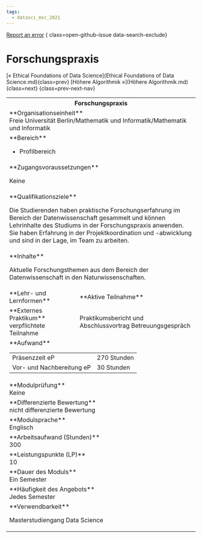 ```yaml
---
tags:
  - datasci_msc_2021
---
```

[Report an error](https://github.com/SGSSGene/FUB-SUP/issues/new?title=Error%20in%20%22Forschungspraxis%22&body=There%20seems%20to%20be%20an%20error%20in%20module%20%22Forschungspraxis%22%2E%0A%0A%3CDescribe%20here%20a%20slightly%20more%20detailed%20description%20of%20what%20is%20wrong%3E&labels=bug)
{ class=open-github-issue data-search-exclude}

# Forschungspraxis

[« Ethical Foundations of Data Science](Ethical Foundations of Data Science.md){class=prev}
[Höhere Algorithmik »](Höhere Algorithmik.md){class=next}
{class=prev-next-nav}

<table markdown id="moduledesc">
<tr markdown class="moduledesc_head"><th colspan="2">Forschungspraxis </th></tr>
<tr markdown><td colspan="2">**Organisationseinheit**   <br>Freie Universität Berlin/Mathematik und Informatik/Mathematik und Informatik</td></tr>

<tr markdown><td colspan="2">**Bereich**<br>


- Profilbereich

</td></tr>

<tr markdown><td colspan="2">**Zugangsvoraussetzungen** <br>

Keine


</td></tr>
<tr markdown><td colspan="2">**Qualifikationsziele**    <br>

Die Studierenden haben praktische Forschungserfahrung im Bereich der
Datenwissenschaft gesammelt und können Lehrinhalte des Studiums in der
Forschungspraxis anwenden. Sie haben Erfahrung in der Projektkoordination
und -abwicklung und sind in der Lage, im Team zu arbeiten.


</td></tr>
<tr markdown><td colspan="2">**Inhalte**                <br>

Aktuelle Forschungsthemen aus dem Bereich der Datenwissenschaft in den
Naturwissenschaften.


</td></tr>

<tr markdown><td>**Lehr- und Lernformen**</td><td>**Aktive Teilnahme**</td></tr>
<tr markdown><td> **Externes Praktikum** <br>verpflichtete Teilnahme</td><td>

Praktikumsbericht und Abschlussvortrag Betreuungsgespräch
</td></tr>
<tr markdown><td colspan="2">**Aufwand**                <br>
<table class="aufwand_table">
<tr><td>Präsenzzeit eP</td><td>270 Stunden</td></tr>
<tr><td>Vor- und Nachbereitung eP</td><td>30 Stunden</td></tr>
</table>

</td></tr>
<tr markdown><td colspan="2">**Modulprüfung**             <br>Keine


</td></tr>
<tr markdown><td colspan="2">**Differenzierte Bewertung** <br>nicht differenzierte Bewertung

</td></tr>
<tr markdown><td colspan="2">**Modulsprache**             <br>Englisch</td></tr>
<tr markdown><td colspan="2">**Arbeitsaufwand (Stunden)** <br>300</td></tr>
<tr markdown><td colspan="2">**Leistungspunkte (LP)**     <br>10</td></tr>
<tr markdown><td colspan="2">**Dauer des Moduls**         <br>Ein Semester</td></tr>
<tr markdown><td colspan="2">**Häufigkeit des Angebots**  <br>Jedes Semester</td></tr>
<tr markdown><td colspan="2">**Verwendbarkeit**           <br>

Masterstudiengang Data Science


</td></tr>

</table>
